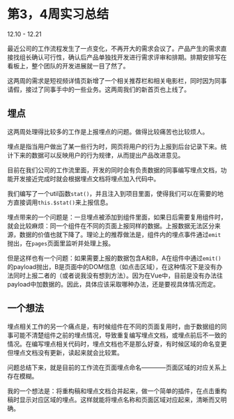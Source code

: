 # 第3，4周实习总结
12.10 - 12.21

最近公司的工作流程发生了一点变化，不再开大的需求会议了。产品产生的需求直接找组长确认可行性，确认后产品单独找开发进行需求评审和排期。排期安排写在看板上，整个团队的开发进展就一目了然了。

这两周的需求是短视频详情页新增了一个相关推荐栏和相关电影栏，同时因为同事请假，接过了同事手中的一些业务。这两周我们的新首页也上线了。

## 埋点
这两周处理得比较多的工作是上报埋点的问题。做得比较痛苦也比较烦人。

埋点是指当用户做出了某一些行为时，网页将用户的行为上报到后台记录下来。统计下来的数据可以反映用户的行为规律，从而提出产品改进意见。

目前在我们公司的工作流里面，开发的同时会有负责数据的同事编写埋点文档，功能开发接近完成时就会根据埋点文档将埋点加入代码中。

我们编写了一个util函数`stat()`，并且注入到项目里面，使得我们可以在需要的地方直接调用`this.$stat()`来上报信息。

埋点带来的一个问题是：一旦埋点被添加到组件里面，如果日后需要复用组件时，就会比较麻烦：同一个组件在不同的页面上报同样的数据。上报数据无法区分来源，数据的价值也就下降了。理论上的推荐做法是，组件内的埋点事件通过`emit`抛出，在`pages`页面里监听并处理上报。

但是这样也有一个问题：如果需要上报的数据包含A和B，A在组件中通过`emit()`的payload抛出，B是页面中的DOM信息（如点击区域），在这种情况下是没有办法同时上报二者的（或者说我没有想到方法）。因为在Vue中，目前是没有办法往payload中加数据的。因此，具体应该采取哪种办法，还是要视具体情况而定。

## 一个想法
埋点相关工作的另一个痛点是，有时候组件在不同的页面复用时，由于数据组的同事可能不清楚组件之前的埋点情况，导致重复编写埋点文档，或埋点前后不一致的情况。在编写埋点相关代码时，埋点文档也不是那么好查，有时候区域的命名变更但埋点文档没有更新，读起来就会比较累。

问题总结下来，就是目前的工作流在页面埋点命名————页面区域的对应关系上存在模糊。

我的一个想法是：将重构稿和埋点文档合并起来，做一个简单的插件，在点击重构稿时显示对应区域的埋点。这样就能将埋点名称和页面区域对应起来，清晰而又明确。
